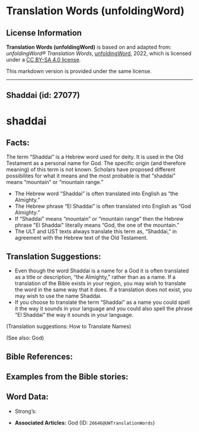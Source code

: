 # Translation Words (unfoldingWord)

## License Information

**Translation Words (unfoldingWord)** is based on and adapted from: _unfoldingWord® Translation Words_, [unfoldingWord](https://unfoldingword.org/utw), 2022, which is licensed under a [CC BY-SA 4.0 license](https://creativecommons.org/licenses/by-sa/4.0/legalcode.en).

This markdown version is provided under the same license.



--------------------------------

## Shaddai (id: 27077)

shaddai
=======

Facts:
------

The term “Shaddai” is a Hebrew word used for deity. It is used in the Old Testament as a personal name for God. The specific origin (and therefore meaning) of this term is not known. Scholars have proposed different possibilites for what it means and the most probable is that “shaddai” means “mountain” or “mountain range.”

* The Hebrew word “Shaddai” is often translated into English as “the Almighty.”
* The Hebrew phrase “El Shaddai” is often translated into English as “God Almighty.”
* If “Shaddai” means “mountain” or “mountain range” then the Hebrew phrase "El Shaddai" literally means “God, the one of the mountain.”
* The ULT and UST texts always translate this term as, “Shaddai,” in agreement with the Hebrew text of the Old Testament.

Translation Suggestions:
------------------------

* Even though the word Shaddai is a name for a God it is often translated as a title or description, “the Almighty,” rather than as a name. If a translation of the Bible exists in your region, you may wish to translate the word in the same way that it does. If a translation does not exist, you may wish to use the name Shaddai.
* If you choose to translate the term “Shaddai” as a name you could spell it the way it sounds in your language and you could also spell the phrase “El Shaddai” the way it sounds in your language.

(Translation suggestions: How to Translate Names)

(See also: God)

Bible References:
-----------------

Examples from the Bible stories:
--------------------------------

Word Data:
----------

* Strong’s:

* **Associated Articles:** God (ID: `26646@UWTranslationWords`)

